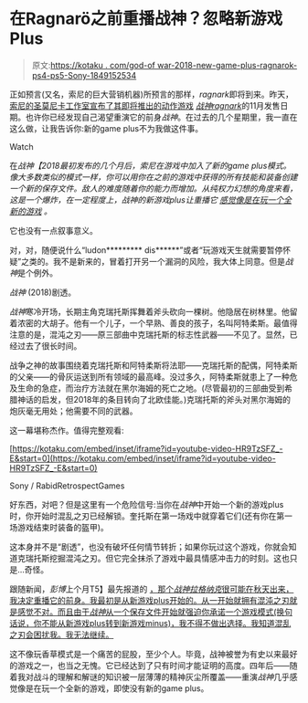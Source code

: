# 在Ragnarö之前重播战神？忽略新游戏Plus

> 原文:[https://kotaku . com/god-of war-2018-new-game-plus-ragnarok-ps4-ps5-Sony-1849152534](https://kotaku.com/god-of-war-2018-new-game-plus-ragnarok-ps4-ps5-sony-1849152534)

正如预言(又名，索尼的巨大营销机器)所预言的那样，*ragnark*即将到来。昨天， [索尼的圣莫尼卡工作室宣布了其即将推出的动作游戏](https://kotaku.com/god-of-war-ragnarok-santa-monica-studio-sony-ps5-1849146462) [*战神ragnark*](https://kotaku.com/god-of-war-ragnarok-ps4-ps5-accessibility-options-text-1848949268)的11月发售日期。也许你已经发现自己渴望重演它的前身*战神*。在过去的几个星期里，我一直在这么做，让我告诉你:新的game plus不为我做这件事。

Watch

在*战神【2018最初发布的几个月后，索尼在游戏中加入了新的game plus模式。像大多数类似的模式一样，你可以用你在之前的游戏中获得的所有技能和装备创建一个新的保存文件。敌人的难度随着你的能力而增加。从纯权力幻想的角度来看，这是一个爆炸，在一定程度上，*战神*的新游戏plus让重播它 [感觉像是在玩一个全新的游戏](https://kotaku.com/god-of-wars-new-game-plus-actually-does-feel-like-a-new-1828530695) 。*

它也没有一点叙事意义。

对，对，随便说什么“ludon********* dis******”或者“玩游戏天生就需要暂停怀疑”之类的。我不是新来的，冒着打开另一个漏洞的风险，我大体上同意。但是*战神*是个例外。

*战神* (2018)剧透。

*战神*寒冷开场，长期主角克瑞托斯挥舞着斧头砍向一棵树。他隐居在树林里。他留着浓密的大胡子。他有一个儿子，一个早熟、善良的孩子，名叫阿特柔斯。最值得注意的是，混沌之刃——原三部曲中克瑞托斯的标志性武器——不见了。显然，已经过去了很长时间。

战争之神的故事围绕着克瑞托斯和阿特柔斯将法耶——克瑞托斯的配偶，阿特柔斯的父亲——的骨灰运送到所有领域的最高峰。没过多久，阿特柔斯就患上了一种危及生命的急症，而治疗方法就在黑尔海姆的死亡之地。(尽管最初的三部曲受到希腊神话的启发，但2018年的条目转向了北欧佳能。)克瑞托斯的斧头对黑尔海姆的炮灰毫无用处；他需要不同的武器。

这一幕堪称杰作。值得完整观看:

 [https://kotaku.com/embed/inset/iframe?id=youtube-video-HR9TzSFZ_-E&start=0](https://kotaku.com/embed/inset/iframe?id=youtube-video-HR9TzSFZ_-E&start=0)

<figcaption class="sc-1ptbguh-0 hxeMec caption">Sony / RabidRetrospectGames</figcaption> 

好东西，对吧？但是这里有一个危险信号:当你在*战神*中开始一个新的游戏plus时，你开始时混乱之刃已经解锁。奎托斯在第一场戏中就穿着它们(还有你在第一场游戏结束时装备的盔甲)。

这本身并不是“剧透”，也没有破坏任何情节转折；如果你玩过这个游戏，你就会知道克瑞托斯挖掘混沌之刃。但它完全抹杀了游戏中最具情感冲击力的时刻。这也只是…奇怪。

跟随新闻，*彭博*上个月T5】最先报道的 [，那个*战神拉格纳克*很可能在秋天出来，我决定重播它的前身。我最初是从新游戏plus开始的。从一开始就拥有混沌之刃就是感觉不对。而且由于*战神*从一个保存文件开始就强迫你承诺一个游戏模式(换句话说，你不能从新游戏plus转到新游戏minus)，我不得不做出选择。我知道混乱之刃会困扰我。我无法继续。](https://kotaku.com/god-of-war-ragnarok-release-date-ps4-ps5-santa-monica-s-1849045143)

这不像玩香草模式是一个痛苦的屁股，至少个人。毕竟，战神被誉为有史以来最好的游戏之一，也当之无愧。它已经达到了只有时间才能证明的高度。四年后——随着我对战斗的理解和解谜的知识被一层薄薄的精神灰尘所覆盖——重演*战神*几乎感觉像是在玩一个全新的游戏，即使没有新的game plus。